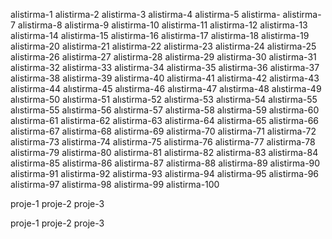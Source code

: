 alistirma-1
alistirma-2
alistirma-3
alistirma-4
alistirma-5
alistirma-
alistirma-7
alistirma-8
alistirma-9
alistirma-10
alistirma-11
alistirma-12
alistirma-13
alistirma-14
alistirma-15
alistirma-16
alistirma-17
alistirma-18
alistirma-19
alistirma-20
alistirma-21
alistirma-22
alistirma-23
alistirma-24
alistirma-25
alistirma-26
alistirma-27
alistirma-28
alistirma-29
alistirma-30
alistirma-31
alistirma-32
alistirma-33
alistirma-34
alistirma-35
alistirma-36
alistirma-37
alistirma-38
alistirma-39
alistirma-40
alistirma-41
alistirma-42
alistirma-43
alistirma-44
alıstirma-45
alıstirma-46
alıstirma-47
alıstirma-48
alıstirma-49
alıstirma-50
alıstirma-51
alıstirma-52
alıstirma-53
alıstirma-54
alıstirma-55
alıstirma-55
alıstirma-56
alıstirma-57
alıstirma-58
alıstirma-59
alıstirma-60
alıstirma-61
alistirma-62
alistirma-63
alistirma-64
alistirma-65
alistirma-66
alistirma-67
alistirma-68
alistirma-69
alistirma-70
alistirma-71
alistirma-72
alistirma-73
alistirma-74
alistirma-75
alistirma-76
alistirma-77
alistirma-78
alistirma-79
alistirma-80
alistirma-81
alistirma-82
alistirma-83
alistirma-84
alistirma-85
alistirma-86
alistirma-87
alistirma-88
alistirma-89
alistirma-90
alistirma-91
alistirma-92
alistirma-93
alistirma-94 
alistirma-95
alistirma-96
alistirma-97
alistirma-98
alistirma-99
alistirma-100

proje-1
proje-2
proje-3

proje-1
proje-2
proje-3
